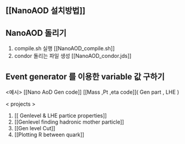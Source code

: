## [[NanoAOD 설치방법]]
## NanoAOD 돌리기 
 1. compile.sh  실행 [[NanoAOD_compile.sh]]
 2. condor 돌리는 파일 생성 [[NanoAOD_condor.jds]]
## Event generator 를 이용한 variable 값 구하기
<예시>
[[Nano AoD Gen code]]
 [[Mass ,Pt ,eta code]]( Gen part , LHE )


< projects >
1. [[ Genlevel & LHE partice properties]]
2. [[Genlevel finding hadronic mother particle]]
3. [[Gen level Cut]]
4. [[Plotting R between quark]]

